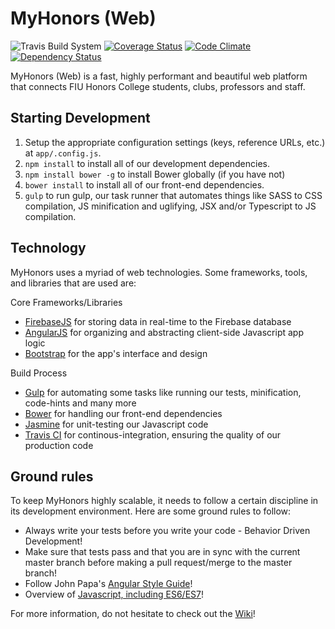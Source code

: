 # MyHonors (Web) 

![Travis Build System](https://travis-ci.org/fiuhonors/myhonors.svg) [![Coverage Status](https://coveralls.io/repos/fiuhonors/myhonors/badge.svg)](https://coveralls.io/r/fiuhonors/myhonors) [![Code Climate](https://codeclimate.com/github/fiuhonors/myhonors/badges/gpa.svg)](https://codeclimate.com/github/fiuhonors/myhonors) [![Dependency Status](https://www.versioneye.com/user/projects/5550b4298da49d97b8000002/badge.svg?style=flat)](https://www.versioneye.com/user/projects/5550b4298da49d97b8000002)

MyHonors (Web) is a fast, highly performant and beautiful web platform that connects FIU Honors College students, clubs, professors and staff.

## Starting Development

1. Setup the appropriate configuration settings (keys, reference URLs, etc.) at `app/.config.js`.
2. `npm install` to install all of our development dependencies.
3. `npm install bower -g` to install Bower globally (if you have not)
3. `bower install` to install all of our front-end dependencies.
4. `gulp` to run gulp, our task runner that automates things like SASS to CSS compilation, JS minification and uglifying, JSX and/or Typescript to JS compilation.

## Technology
MyHonors uses a myriad of web technologies. Some frameworks, tools, and libraries that are used are:

Core Frameworks/Libraries
* [FirebaseJS](http://firebase.com/) for storing data in real-time to the Firebase database
* [AngularJS](https://angularjs.org/) for organizing and abstracting client-side Javascript app logic
* [Bootstrap](http://getbootstrap.com/) for the app's interface and design

Build Process
* [Gulp](http://gulpjs.com/) for automating some tasks like running our tests, minification, code-hints and many more
* [Bower](http://bower.io/) for handling our front-end dependencies
* [Jasmine](http://jasmine.github.io/2.2/introduction.html) for unit-testing our Javascript code
* [Travis CI](https://travis-ci.org/) for continous-integration, ensuring the quality of our production code

## Ground rules
To keep MyHonors highly scalable, it needs to follow a certain discipline in its development environment. Here are some ground rules to follow:

* Always write your tests before you write your code - Behavior Driven Development!
* Make sure that tests pass and that you are in sync with the current master branch before making a pull request/merge to the master branch!
* Follow John Papa's [Angular Style Guide](https://github.com/johnpapa/angular-styleguide)!
* Overview of [Javascript, including ES6/ES7](https://github.com/airbnb/javascript)!

For more information, do not hesitate to check out the [Wiki](https://github.com/fiuhonors/myhonors/wiki)!